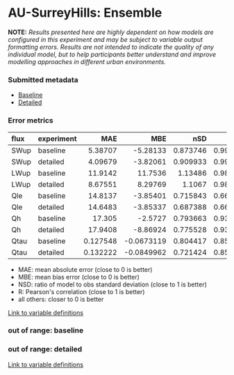 # AU-SurreyHills: Ensemble

**NOTE:** *Results presented here are highly dependent on how models are configured in this experiment and may be subject to variable output formatting errors. Results are not intended to indicate the quality of any individual model, but to help participants better understand and improve modelling approaches in different urban environments.*

### Submitted metadata

- [Baseline](Ensemble_AU-SurreyHills_baseline_attrs.md)
- [Detailed](Ensemble_AU-SurreyHills_detailed_attrs.md)

### Error metrics

| flux   | experiment   |       MAE |        MBE |      nSD |        R |        5th |      95th |      RMSE |    cRMSE |       AMBE |     1-nSD |        1-R |   nSkewness |   nKurtosis |   Overlap |
|:-------|:-------------|----------:|-----------:|---------:|---------:|-----------:|----------:|----------:|---------:|-----------:|----------:|-----------:|------------:|------------:|----------:|
| SWup   | baseline     |  5.38707  | -5.28133   | 0.873746 | 0.995274 | 0.596536   | 15.3543   |  8.01215  | 0.155557 |  5.28133   | 0.126254  | 0.00472555 |  0.0437356  |   0.863825  | 0.113594  |
| SWup   | detailed     |  4.09679  | -3.82061   | 0.909933 | 0.995108 | 0.518009   | 10.8583   |  6.3342   | 0.130438 |  3.82061   | 0.0900671 | 0.0048916  |  0.0620064  |   1.15048   | 0.0951934 |
| LWup   | baseline     | 11.9142   | 11.7536    | 1.13486  | 0.985865 | 5.7342     | 23.9252   | 13.9177   | 0.224213 | 11.7536    | 0.134862  | 0.0141353  |  0.00827869 |   0.0196546 | 0.178601  |
| LWup   | detailed     |  8.67551  |  8.29769   | 1.1067   | 0.987214 | 4.28618    | 19.0742   | 10.6164   | 0.199208 |  8.29769   | 0.106694  | 0.0127857  |  0.0347019  |   0.054961  | 0.128979  |
| Qle    | baseline     | 14.8137   | -3.85401   | 0.715843 | 0.669248 | 4.3466     | 18.8212   | 25.7143   | 0.744498 |  3.85401   | 0.284158  | 0.330752   |  0.232143   |   0.680806  | 0.14977   |
| Qle    | detailed     | 14.6483   | -3.85337   | 0.687388 | 0.669931 | 4.34545    | 20.5022   | 25.6511   | 0.742628 |  3.85337   | 0.312613  | 0.330069   |  0.274179   |   0.719214  | 0.155884  |
| Qh     | baseline     | 17.305    | -2.5727    | 0.793663 | 0.937224 | 3.48991    | 26.5994   | 28.5057   | 0.377122 |  2.5727    | 0.206337  | 0.062776   |  0.159315   |   0.283659  | 0.151537  |
| Qh     | detailed     | 17.9408   | -8.86924   | 0.775528 | 0.938595 | 1.50657    | 37.9011   | 30.0655   | 0.381614 |  8.86924   | 0.224471  | 0.0614045  |  0.174896   |   0.308143  | 0.0951719 |
| Qtau   | baseline     |  0.127548 | -0.0673119 | 0.804417 | 0.851997 | 0.00574479 |  0.228604 |  0.203205 | 0.525705 |  0.0673119 | 0.195584  | 0.148003   |  0.221774   |   0.580622  | 0.132927  |
| Qtau   | detailed     |  0.132222 | -0.0849962 | 0.721424 | 0.857112 | 0.00921986 |  0.308545 |  0.212063 | 0.532701 |  0.0849962 | 0.278576  | 0.142888   |  0.173234   |   0.458259  | 0.158703  |

 - MAE: mean absolute error (close to 0 is better)
 - MBE: mean bias error (close to 0 is better)
 - NSD: ratio of model to obs standard deviation (close to 1 is better)
 - R: Pearson's correlation (close to 1 is better)
 - all others: closer to 0 is better

[Link to variable definitions](../modelattrs/variable_definitions.md)

### out of range: baseline


### out of range: detailed



[Link to variable definitions](../modelattrs/variable_definitions.md)

